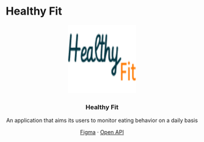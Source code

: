 <div id="top"></div>

# Healthy Fit

<!-- PROJECT LOGO -->
<div align="center">
  <a href="https://github.com/FINAL-PROJECT-ALTA/FE">
    <img src="public/images/Logo-healthyapp.png" alt="Logo" width="180" height="180">
  </a>

  <h3 align="center">Healthy Fit</h3>


  <p align="center">
   An application that aims its users to monitor eating behavior on a daily basis
    <br />
    <div id = "other-software-design"></div>
    <a href="https://www.figma.com/file/PZBScHf3Gr09b4H2VonNXU/Capstone---Healthy-App?node-id=0%3A1">Figma</a>
    ·
    <a href="https://app.swaggerhub.com/apis/aaryadewangga/Final_Project/1.0#/">Open API</a>
  </p>
</div>
<br />
